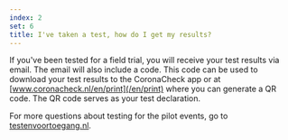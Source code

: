 ```yaml
---
index: 2
set: 6
title: I've taken a test, how do I get my results? 
---
```

If you've been tested for a field trial, you will receive your test results via email.
The email will also include a code. This code can be used to download your test results to the CoronaCheck app or at [www.coronacheck.nl/en/print](/en/print) where you can generate a QR code. The QR code serves as your test declaration. 

For more questions about testing for the pilot events, go to <a href="https://www.testenvoortoegang.nl" target="_blank" rel="noopener noreferrer" hreflang="nl">testenvoortoegang.nl</a>. 
